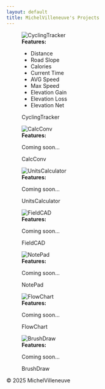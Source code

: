 ```yaml
---
layout: default
title: MichelVilleneuve's Projects
---
```

<link rel="stylesheet" href="/assets/css/style.css">

<div class="gallery-container">

  <!-- First app with real features -->
  <figure class="gallery-item">
    <div class="img-container">
      <img src="Images/CyclingTracker.png" alt="CyclingTracker">
      <div class="features-box">
        <strong>Features:</strong>
        <ul>
          <li>Distance</li>
          <li>Road Slope</li>
          <li>Calories</li>
          <li>Current Time</li>
          <li>AVG Speed</li>
          <li>Max Speed</li>
          <li>Elevation Gain</li>
          <li>Elevation Loss</li>
          <li>Elevation Net</li>
        </ul>
      </div>
    </div>
    <figcaption>CyclingTracker</figcaption>
  </figure>

  <!-- All the rest with "Coming soon" -->
  <figure class="gallery-item">
    <div class="img-container">
      <img src="Images/CalcConv.jpg" alt="CalcConv">
      <div class="features-box">
        <strong>Features:</strong>
        <p>Coming soon...</p>
      </div>
    </div>
    <figcaption>CalcConv</figcaption>
  </figure>

  <figure class="gallery-item">
    <div class="img-container">
      <img src="Images/UnitsCalculator.jpg" alt="UnitsCalculator">
      <div class="features-box">
        <strong>Features:</strong>
        <p>Coming soon...</p>
      </div>
    </div>
    <figcaption>UnitsCalculator</figcaption>
  </figure>

  <figure class="gallery-item">
    <div class="img-container">
      <img src="Images/FieldCAD.jpg" alt="FieldCAD">
      <div class="features-box">
        <strong>Features:</strong>
        <p>Coming soon...</p>
      </div>
    </div>
    <figcaption>FieldCAD</figcaption>
  </figure>

  <figure class="gallery-item">
    <div class="img-container">
      <img src="Images/NotePad.jpg" alt="NotePad">
      <div class="features-box">
        <strong>Features:</strong>
        <p>Coming soon...</p>
      </div>
    </div>
    <figcaption>NotePad</figcaption>
  </figure>

  <figure class="gallery-item">
    <div class="img-container">
      <img src="Images/FlowChart.jpg" alt="FlowChart">
      <div class="features-box">
        <strong>Features:</strong>
        <p>Coming soon...</p>
      </div>
    </div>
    <figcaption>FlowChart</figcaption>
  </figure>

  <figure class="gallery-item">
    <div class="img-container">
      <img src="Images/BrushDraw.png" alt="BrushDraw">
      <div class="features-box">
        <strong>Features:</strong>
        <p>Coming soon...</p>
      </div>
    </div>
    <figcaption>BrushDraw</figcaption>
  </figure>

</div>

<footer>
  <p>&copy; 2025 MichelVilleneuve</p>
</footer>

<script>
document.querySelectorAll('.img-container').forEach(container => {

  container.addEventListener('mouseenter', () => {
    container.classList.add('hovered'); // zoom on hover
  });

  container.addEventListener('mouseleave', () => {
    container.classList.remove('hovered'); // remove hover zoom
    container.classList.remove('active');  // hide features box
  });

  container.addEventListener('click', (e) => {
    e.stopPropagation();
    container.classList.toggle('active'); // toggle features box on click
  });
});
</script>
